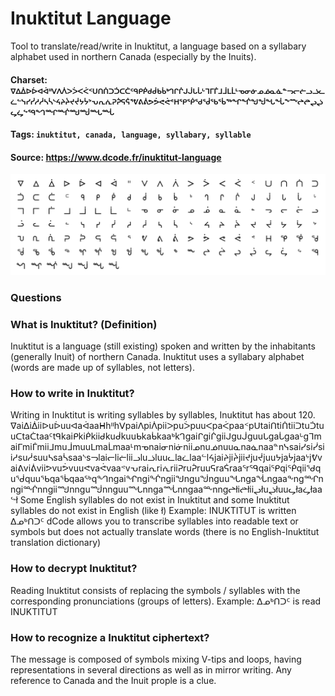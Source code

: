 # Inuktitut Language
Tool to translate/read/write in Inuktitut, a language based on a syllabary alphabet used in northern Canada (especially by the Inuits).

#### Charset: `ᐁᐃᐄᐅᐆᐊᐋᐦᐯᐱᐲᐳᐴᐸᐹᑉᑌᑎᑏᑐᑑᑕᑖᑦᑫᑭᑮᑯᑰᑲᑳᒃᒉᒋᒌᒍᒎᒐᒑᒡᒣᒥᒦᒧᒨᒪᒫᒻᓀᓂᓃᓄᓅᓇᓈᓐᓓᓕᓖᓗᓘᓚᓛᓪᓭᓯᓰᓱᓲᓴᓵᔅᔦᔨᔩᔪᔫᔭᔮᔾᕃᕆᕇᕈᕉᕋᕌᕐᕓᕕᕖᕗᕘᕙᕚᕝᕼᕿᖀᖁᖂᖃᖄᖅᖏᖐᖑᖒᖓᖔᖕᖖᖠᖡᖢᖣᖤᖥᖦᙯᙰᙱᙲᙳᙴᙵᙶ`

#### Tags: `inuktitut, canada, language, syllabary, syllable`

#### Source: https://www.dcode.fr/inuktitut-language

![combined](./combined.png)

### Questions

### What is Inuktitut? (Definition)
Inuktitut is a language (still existing) spoken and written by the inhabitants (generally Inuit) of northern Canada. Inuktitut uses a syllabary alphabet (words are made up of syllables, not letters).

### How to write in Inuktitut?
Writing in Inuktitut is writing syllables by syllables, Inuktitut has about 120. ᐁaiᐃiᐄiiᐅuᐆuuᐊaᐋaaᕼhᐦhᐯpaiᐱpiᐲpiiᐳpuᐴpuuᐸpaᐹpaaᑉpᑌtaiᑎtiᑏtiiᑐtuᑑtuuᑕtaᑖtaaᑦtᑫkaiᑭkiᑮkiiᑯkuᑰkuuᑲkaᑳkaaᒃkᒉgaiᒋgiᒌgiiᒍguᒎguuᒐgaᒑgaaᒡgᒣmaiᒥmiᒦmiiᒧmuᒨmuuᒪmaᒫmaaᒻmᓀnaiᓂniᓃniiᓄnuᓅnuuᓇnaᓈnaaᓐnᓭsaiᓯsiᓰsiiᓱsuᓲsuuᓴsaᓵsaaᔅsᓓlaiᓕliᓖliiᓗluᓘluuᓚlaᓛlaaᓪlᔦjaiᔨjiᔩjiiᔪjuᔫjuuᔭjaᔮjaaᔾjᕓvaiᕕviᕖviiᕗvuᕘvuuᕙvaᕚvaaᕝvᕃraiᕆriᕇriiᕈruᕉruuᕋraᕌraaᕐrᙯqaiᕿqiᖀqiiᖁquᖂquuᖃqaᖄqaaᖅqᙰngaiᖏngiᖐngiiᖑnguᖒnguuᖓngaᖔngaaᖕngᙱnngiᙲnngiiᙳnnguᙴnnguuᙵnngaᙶnngaaᖖnngᖠłiᖡłiiᖢłuᖣłuuᖤłaᖥłaaᖦł Some English syllables do not exist in Inuktitut and some Inuktitut syllables do not exist in English (like ł) Example: INUKTITUT is written ᐃᓄᒃᑎᑐᑦ dCode allows you to transcribe syllables into readable text or symbols but does not actually translate words (there is no English-Inuktitut translation dictionary)

### How to decrypt Inuktitut?
Reading Inuktitut consists of replacing the symbols / syllables with the corresponding pronunciations (groups of letters). Example: ᐃᓄᒃᑎᑐᑦ is read INUKTITUT

### How to recognize a Inuktitut ciphertext?
The message is composed of symbols mixing V-tips and loops, having representations in several directions as well as in mirror writing. Any reference to Canada and the Inuit prople is a clue.

